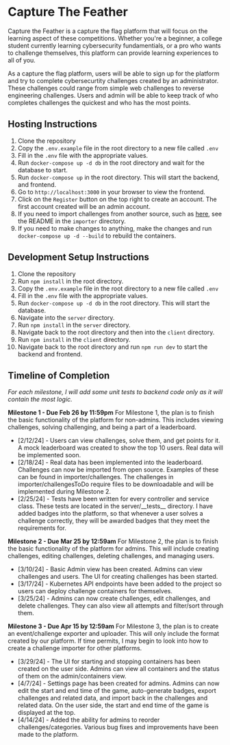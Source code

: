 # Capture The Feather

Capture the Feather is a capture the flag platform that will focus on the learning aspect of these competitions. Whether you're a beginner, a college student currently learning cybersecurity fundamentials, or a pro who wants to challenge themselves, this platform can provide learning experiences to all of you.

As a capture the flag platform, users will be able to sign up for the platform and try to complete cybersecurtity challenges created by an administrator. These challenges could range from simple web challenges to reverse engineering challenges. Users and admin will be able to keep track of who completes challenges the quickest and who has the most points.

## Hosting Instructions

1. Clone the repository
1. Copy the `.env.example` file in the root directory to a new file called `.env`
1. Fill in the `.env` file with the appropriate values.
1. Run `docker-compose up -d db` in the root directory and wait for the database to start.
1. Run `docker-compose up` in the root directory. This will start the backend, and frontend.
1. Go to `http://localhost:3000` in your browser to view the frontend.
1. Click on the `Register` button on the top right to create an account. The first account created will be an admin account.
1. If you need to import challenges from another source, such as [here](https://github.com/csivitu/ctf-challenges/tree/master), see the README in the `importer` directory.
1. If you need to make changes to anything, make the changes and run `docker-compose up -d --build` to rebuild the containers.

## Development Setup Instructions

1. Clone the repository
1. Run `npm install` in the root directory.
1. Copy the `.env.example` file in the root directory to a new file called `.env`
1. Fill in the `.env` file with the appropriate values.
1. Run `docker-compose up -d db` in the root directory. This will start the database.
1. Navigate into the `server` directory.
1. Run `npm install` in the `server` directory.
1. Navigate back to the root directory and then into the `client` directory.
1. Run `npm install` in the `client` directory.
1. Navigate back to the root directory and run `npm run dev` to start the backend and frontend.

## Timeline of Completion

_For each milestone, I will add some unit tests to backend code only as it will contain the most logic._

**Milestone 1 - Due Feb 26 by 11:59pm**
For Milestone 1, the plan is to finish the basic functionality of the platform for non-admins. This includes viewing challenges, solving challenging, and being a part of a leaderboard.

-   [2/12/24] - Users can view challenges, solve them, and get points for it. A mock leaderboard was created to show the top 10 users. Real data will be implemented soon.
-   [2/18/24] - Real data has been implemented into the leaderboard. Challenges can now be imported from open source. Examples of these can be found in importer/challenges. The challenges in importer/challengesToDo require files to be downloadable and will be implemented during Milestone 2.
-   [2/25/24] - Tests have been written for every controller and service class. These tests are located in the server/\_\_tests\_\_ directory. I have added badges into the platform, so that whenever a user solves a challenge correctly, they will be awarded badges that they meet the requirements for.

**Milestone 2 - Due Mar 25 by 12:59am**
For Milestone 2, the plan is to finish the basic functionality of the platform for admins. This will include creating challenges, editing challenges, deleting challenges, and managing users.

-   [3/10/24] - Basic Admin view has been created. Admins can view challenges and users. The UI for creating challenges has been started.
-   [3/17/24] - Kubernetes API endpoints have been added to the project so users can deploy challenge containers for themselves.
-   [3/25/24] - Admins can now create challenges, edit challenges, and delete challenges. They can also view all attempts and filter/sort through them.

**Milestone 3 - Due Apr 15 by 12:59am**
For Milestone 3, the plan is to create an event/challenge exporter and uploader. This will only include the format created by our platform. If time permits, I may begin to look into how to create a challenge importer for other platforms.

-   [3/29/24] - The UI for starting and stopping containers has been created on the user side. Admins can view all containers and the status of them on the admin/containers view.
-   [4/7/24] - Settings page has been created for admins. Admins can now edit the start and end time of the game, auto-generate badges, export challenges and related data, and import back in the challenges and related data. On the user side, the start and end time of the game is displayed at the top.
-   [4/14/24] - Added the ability for admins to reorder challenges/categories. Various bug fixes and improvements have been made to the platform.
